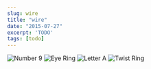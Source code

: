 ```yaml
---
slug: wire
title: "wire"
date: "2015-07-27"
excerpt: 'TODO'
tags: [todo]
---
```


<script>
  import Image from "$lib/components/base/image.svelte";
</script>

<Image
  path="posts/{slug}"
  filename="9"
  figcaption="Number 9"
  alt="Number 9"
/>
<Image
  path="posts/{slug}"
  filename="eyering"
  figcaption="Eye Ring"
  alt="Eye Ring"
/>
<Image
  path="posts/{slug}"
  filename="lettera"
  figcaption="Letter A"
  alt="Letter A"
/>
<Image
  path="posts/{slug}"
  filename="twistring"
  figcaption="Twist Ring"
  alt="Twist Ring"
/>